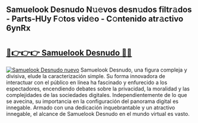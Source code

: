 ## Samuelook Desnudo N𝚞𝚎vos desn𝚞dos filtr𝚊dos - Parts-HUy F𝚘tos vid𝚎o - C𝚘ntenido atr𝚊ctivo 6ynRx

# <h2><a href="http://mb4v9l.tromn.icu/?c=Samuelook+Desnudo">🔗👉👉👉 Samuelook Desnudo 🔗🔗</a></h2>

[![Samuelook Desnudo nuevo](https://i.imgur.com/pEAQMta.gif)](http://mb4v9l.tromn.icu/?c=Samuelook+Desnudo)
Samuelook Desnudo, una figura compleja y divisiva, elude la caracterización simple. Su forma innovadora de interactuar con el público en línea ha fascinado y enfurecido a los espectadores, encendiendo debates sobre la privacidad, la moralidad y las complejidades de las sociedades digitales. Independientemente de lo que se avecina, su importancia en la configuración del panorama digital es innegable. Armado con una dedicación inquebrantable y un atractivo innegable, el alcance de Samuelook Desnudo en el mundo virtual es vasto.
